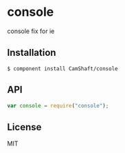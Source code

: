 
# console

  console fix for ie

## Installation

    $ component install CamShaft/console

## API

```js
var console = require("console");
```

## License

  MIT
